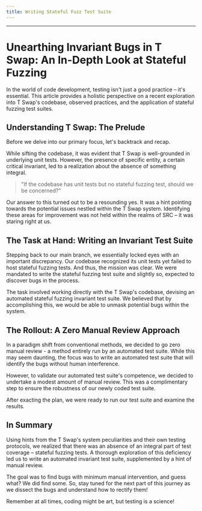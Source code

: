 ```yaml
---
title: Writing Stateful Fuzz Test Suite
---
```




---

# Unearthing Invariant Bugs in T Swap: An In-Depth Look at Stateful Fuzzing

In the world of code development, testing isn't just a good practice – it's essential. This article provides a holistic perspective on a recent exploration into T Swap's codebase, observed practices, and the application of stateful fuzzing test suites.

## Understanding T Swap: The Prelude

Before we delve into our primary focus, let's backtrack and recap.

While sifting the codebase, it was evident that T Swap is well-grounded in underlying unit tests. However, the presence of specific entity, a certain critical invariant, led to a realization about the absence of something integral.

> "If the codebase has unit tests but no stateful fuzzing test, should we be concerned?"

Our answer to this turned out to be a resounding yes. It was a hint pointing towards the potential issues nestled within the T Swap system. Identifying these areas for improvement was not held within the realms of SRC – it was staring right at us.

## The Task at Hand: Writing an Invariant Test Suite

Stepping back to our main branch, we essentially locked eyes with an important discrepancy. Our codebase recognized its unit tests yet failed to host stateful fuzzing tests. And thus, the mission was clear. We were mandated to write the stateful fuzzing test suite and slightly so, expected to discover bugs in the process.

The task involved working directly with the T Swap's codebase, devising an automated stateful fuzzing invariant test suite. We believed that by accomplishing this, we would be able to unmask potential bugs within the system.

## The Rollout: A Zero Manual Review Approach

In a paradigm shift from conventional methods, we decided to go zero manual review - a method entirely run by an automated test suite. While this may seem daunting, the focus was to write an automated test suite that will identify the bugs without human interference.

However, to validate our automated test suite's competence, we decided to undertake a modest amount of manual review. This was a complimentary step to ensure the robustness of our newly coded test suite.

After exacting the plan, we were ready to run our test suite and examine the results.

## In Summary

Using hints from the T Swap's system peculiarities and their own testing protocols, we realized that there was an absence of an integral part of test coverage – stateful fuzzing tests. A thorough exploration of this deficiency led us to write an automated invariant test suite, supplemented by a hint of manual review.

The goal was to find bugs with minimum manual intervention, and guess what? We did find some. So, stay tuned for the next part of this journey as we dissect the bugs and understand how to rectify them!

Remember at all times, coding might be art, but testing is a science!
